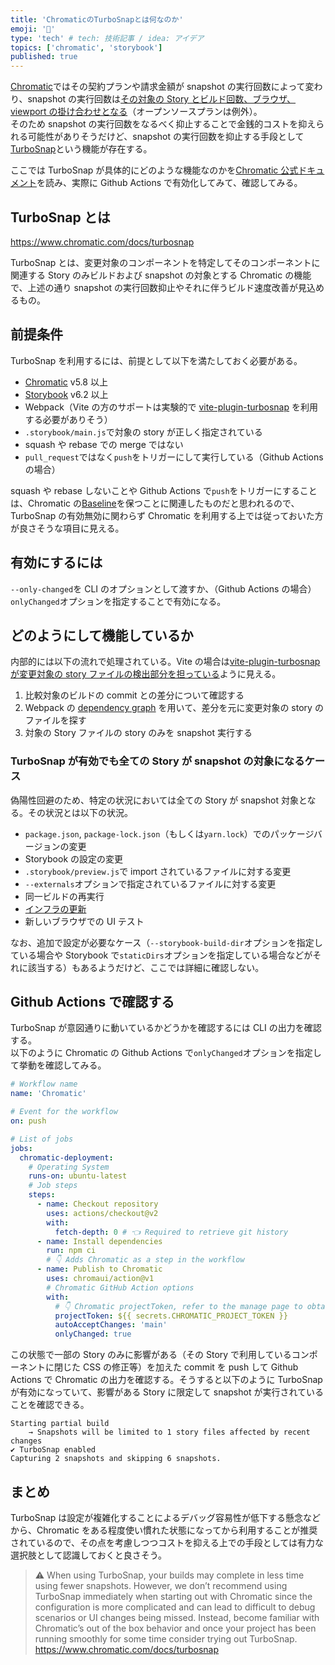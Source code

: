 ```yaml
---
title: 'ChromaticのTurboSnapとは何なのか'
emoji: '🎃'
type: 'tech' # tech: 技術記事 / idea: アイデア
topics: ['chromatic', 'storybook']
published: true
---
```


[Chromatic](https://www.chromatic.com/)ではその契約プランや請求金額が snapshot の実行回数によって変わり、snapshot の実行回数は[その対象の Story とビルド回数、ブラウザ、viewport の掛け合わせとなる](https://www.chromatic.com/docs/billing#snapshots)（オープンソースプランは例外）。  
そのため snapshot の実行回数をなるべく抑止することで金銭的コストを抑えられる可能性がありそうだけど、snapshot の実行回数を抑止する手段として[TurboSnap](https://www.chromatic.com/docs/turbosnap)という機能が存在する。

ここでは TurboSnap が具体的にどのような機能なのかを[Chromatic 公式ドキュメント](https://www.chromatic.com/docs/turbosnap)を読み、実際に Github Actions で有効化してみて、確認してみる。

## TurboSnap とは

https://www.chromatic.com/docs/turbosnap

TurboSnap とは、変更対象のコンポーネントを特定してそのコンポーネントに関連する Story のみビルドおよび snapshot の対象とする Chromatic の機能で、上述の通り snapshot の実行回数抑止やそれに伴うビルド速度改善が見込めるもの。

## 前提条件

TurboSnap を利用するには、前提として以下を満たしておく必要がある。

- [Chromatic](https://github.com/chromaui/chromatic-cli) v5.8 以上
- [Storybook](https://github.com/storybookjs/storybook) v6.2 以上
- Webpack（Vite の方のサポートは実験的で [vite-plugin-turbosnap](https://github.com/IanVS/vite-plugin-turbosnap) を利用する必要がありそう）
- `.storybook/main.js`で対象の story が正しく指定されている
- squash や rebase での merge ではない
- `pull_request`ではなく`push`をトリガーにして実行している（Github Actions の場合）

squash や rebase しないことや Github Actions で`push`をトリガーにすることは、Chromatic の[Baseline](https://www.chromatic.com/docs/branching-and-baselines#baselines)を保つことに関連したものだと思われるので、TurboSnap の有効無効に関わらず Chromatic を利用する上では従っておいた方が良さそうな項目に見える。

## 有効にするには

`--only-changed`を CLI のオプションとして渡すか、（Github Actions の場合）`onlyChanged`オプションを指定することで有効になる。

## どのようにして機能しているか

内部的には以下の流れで処理されている。Vite の場合は[vite-plugin-turbosnap が変更対象の story ファイルの検出部分を担っている](https://github.com/IanVS/vite-plugin-turbosnap#how-it-works)ように見える。

1. 比較対象のビルドの commit との差分について確認する
2. Webpack の [dependency graph](https://webpack.js.org/concepts/dependency-graph/) を用いて、差分を元に変更対象の story のファイルを探す
3. 対象の Story ファイルの story のみを snapshot 実行する

### TurboSnap が有効でも全ての Story が snapshot の対象になるケース

偽陽性回避のため、特定の状況においては全ての Story が snapshot 対象となる。その状況とは以下の状況。

- `package.json`, `package-lock.json`（もしくは`yarn.lock`）でのパッケージバージョンの変更
- Storybook の設定の変更
- `.storybook/preview.js`で import されているファイルに対する変更
- `--externals`オプションで指定されているファイルに対する変更
- 同一ビルドの再実行
- [インフラの更新](https://www.chromatic.com/docs/infrastructure-upgrades)
- 新しいブラウザでの UI テスト

なお、追加で設定が必要なケース（`--storybook-build-dir`オプションを指定している場合や Storybook で`staticDirs`オプションを指定している場合などがそれに該当する）もあるようだけど、ここでは詳細に確認しない。

## Github Actions で確認する

TurboSnap が意図通りに動いているかどうかを確認するには CLI の出力を確認する。  
以下のように Chromatic の Github Actions で`onlyChanged`オプションを指定して挙動を確認してみる。

```yml
# Workflow name
name: 'Chromatic'

# Event for the workflow
on: push

# List of jobs
jobs:
  chromatic-deployment:
    # Operating System
    runs-on: ubuntu-latest
    # Job steps
    steps:
      - name: Checkout repository
        uses: actions/checkout@v2
        with:
          fetch-depth: 0 # 👈 Required to retrieve git history
      - name: Install dependencies
        run: npm ci
        # 👇 Adds Chromatic as a step in the workflow
      - name: Publish to Chromatic
        uses: chromaui/action@v1
        # Chromatic GitHub Action options
        with:
          # 👇 Chromatic projectToken, refer to the manage page to obtain it.
          projectToken: ${{ secrets.CHROMATIC_PROJECT_TOKEN }}
          autoAcceptChanges: 'main'
          onlyChanged: true
```

この状態で一部の Story のみに影響がある（その Story で利用しているコンポーネントに閉じた CSS の修正等）を加えた commit を push して Github Actions で Chromatic の出力を確認する。そうすると以下のように TurboSnap が有効になっていて、影響がある Story に限定して snapshot が実行されていることを確認できる。

```
Starting partial build
    → Snapshots will be limited to 1 story files affected by recent changes
✔ TurboSnap enabled
Capturing 2 snapshots and skipping 6 snapshots.
```

## まとめ

TurboSnap は設定が複雑化することによるデバッグ容易性が低下する懸念などから、Chromatic をある程度使い慣れた状態になってから利用することが推奨されているので、その点を考慮しつつコストを抑える上での手段としては有力な選択肢として認識しておくと良さそう。

> ⚠️ When using TurboSnap, your builds may complete in less time using fewer snapshots. However, we don’t recommend using TurboSnap immediately when starting out with Chromatic since the configuration is more complicated and can lead to difficult to debug scenarios or UI changes being missed. Instead, become familiar with Chromatic’s out of the box behavior and once your project has been running smoothly for some time consider trying out TurboSnap.  
>  https://www.chromatic.com/docs/turbosnap
